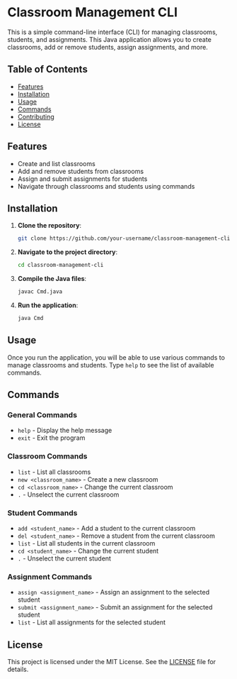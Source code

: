 # Classroom Management CLI

This is a simple command-line interface (CLI) for managing classrooms, students, and assignments. This Java application allows you to create classrooms, add or remove students, assign assignments, and more.

## Table of Contents

- [Features](#features)
- [Installation](#installation)
- [Usage](#usage)
- [Commands](#commands)
- [Contributing](#contributing)
- [License](#license)

## Features

- Create and list classrooms
- Add and remove students from classrooms
- Assign and submit assignments for students
- Navigate through classrooms and students using commands

## Installation

1. **Clone the repository**:
    ```bash
    git clone https://github.com/your-username/classroom-management-cli.git
    ```
2. **Navigate to the project directory**:
    ```bash
    cd classroom-management-cli
    ```
3. **Compile the Java files**:
    ```bash
    javac Cmd.java
    ```
4. **Run the application**:
    ```bash
    java Cmd
    ```

## Usage

Once you run the application, you will be able to use various commands to manage classrooms and students. Type `help` to see the list of available commands.

## Commands

### General Commands
- `help` - Display the help message
- `exit` - Exit the program

### Classroom Commands
- `list` - List all classrooms
- `new <classroom_name>` - Create a new classroom
- `cd <classroom_name>` - Change the current classroom
- `.` - Unselect the current classroom

### Student Commands
- `add <student_name>` - Add a student to the current classroom
- `del <student_name>` - Remove a student from the current classroom
- `list` - List all students in the current classroom
- `cd <student_name>` - Change the current student
- `.` - Unselect the current student

### Assignment Commands
- `assign <assignment_name>` - Assign an assignment to the selected student
- `submit <assignment_name>` - Submit an assignment for the selected student
- `list` - List all assignments for the selected student

## License

This project is licensed under the MIT License. See the [LICENSE](LICENSE) file for details.
